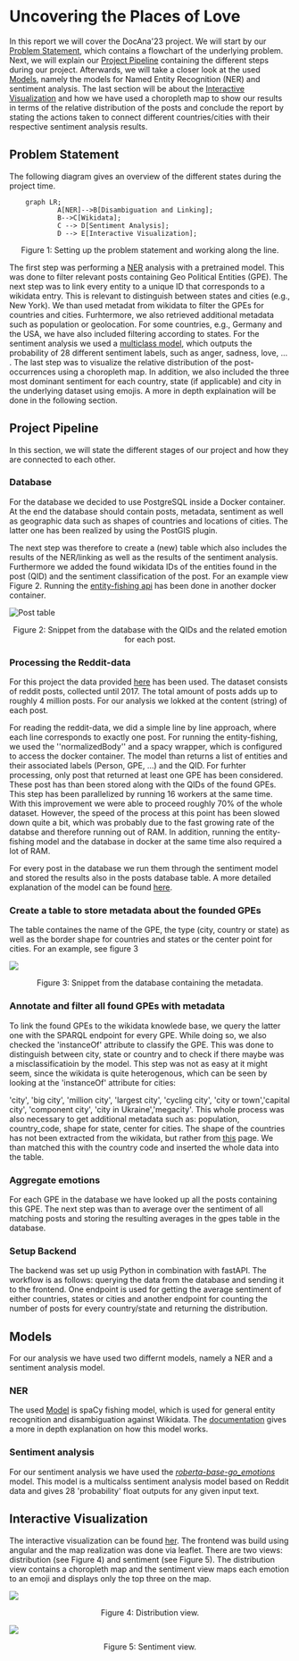 # Uncovering the Places of Love

In this report we will cover the DocAna'23 project. We will start by our [Problem Statement](#problem-statement), which contains a flowchart of the underlying problem. Next, we will explain our [Project Pipeline](#project-pipeline) containing the different steps during our project. Afterwards, we will take a closer look at the used [Models](#models), namely the models for Named Entity Recognition (NER) and sentiment analysis. The last section will be about the [Interactive Visualization](#interactive-visualization) and how we have used a choropleth map to show our results in terms of the relative distribution of the posts and conclude the report by stating the actions taken to connect different countries/cities with their respective sentiment analysis results.  

## Problem Statement
The following diagram gives an overview of the different states during the project time.
```mermaid
    graph LR;
            A[NER]-->B[Disambiguation and Linking];
            B-->C[Wikidata];
            C --> D[Sentiment Analysis];
            D --> E[Interactive Visualization];
```
<p style="text-align: center;"> Figure 1: Setting up the problem statement and working along the line.  </p>

The first step was performing a [NER](#ner) analysis with a pretrained model. This was done to filter relevant posts containing Geo Political Entities (GPE). The next step was to link every entity to a unique ID that corresponds to a wikidata entry. This is relevant to distinguish between states and cities (e.g., New York). We than used metadat from wikidata to filter the GPEs for countries and cities. Furhtermore, we also retrieved additional metadata such as population or geolocation. For some countries, e.g., Germany and the USA, we have also included filtering according to states. For the sentiment analysis we used a [multiclass model](#sentiment-analysis), which outputs the probability of 28 different sentiment labels, such as anger, sadness, love, ... . The last step was to visualize the relative distribution of the post-occurrences using a choropleth map. In addition, we also included the three most dominant sentiment for each country, state (if applicable) and city in the underlying dataset using emojis. A more in depth explaination will be done in the following section. 

## Project Pipeline
In this section, we will state the different stages of our project and how they are connected to each other. 

### Database
For the database we decided to use PostgreSQL inside a Docker container. At the end the database should contain posts, metadata, sentiment as well as geographic data such as shapes of countries and locations of cities. The latter one has been realized by using the PostGIS plugin.

The next step was therefore to create a (new) table which also includes the results of the NER/linking as well as the results of the sentiment analysis. Furthermore we added the found wikidata IDs of the entities found in the post (QID) and the sentiment classification of the post. For an example view Figure 2. Running the [entity-fishing api](#ner) has been done in another docker container.

![Post table](<screenshot posts table.png> "Posts table")
<p style="text-align: center;"> Figure 2: Snippet from the database with the QIDs and the related emotion for each post. </p>

### Processing the Reddit-data
For this project the data provided [here](https://huggingface.co/datasets/webis/tldr-17) has been used. The dataset consists of reddit posts, collected until 2017. The total amount of posts adds up to roughly 4 million posts. For our analysis we lokked at the content (string) of each post.

For reading the reddit-data, we did a simple line by line approach, where each line corresponds to exactly one post. For running the entity-fishing, we used the ''normalizedBody'' and a spacy wrapper, which is configured to access the docker container. The model than returns a list of entities and their associated labels (Person, GPE, ...) and the QID. For furhter processing, only post that returned at least one GPE has been considered. These post has than been stored along with the QIDs of the found GPEs. This step has been parallelized by running 16 workers at the same time. With this improvement we were able to proceed roughly 70% of the whole dataset. However, the speed of the process at this point has been slowed down quite a bit, which was probably due to the fast growing rate of the databse and therefore running out of RAM. In addition, running the entity-fishing model and the database in docker at the same time also required a lot of RAM.  

For every post in the database we run them through the sentiment model and stored the results also in the posts database table. A more detailed explanation of the model can be found [here](#sentiment-analysis). 

### Create a table to store metadata about the founded GPEs
The table containes the name of the GPE, the type (city, country or state) as well as the border shape for countries and states or the center point for cities. For an example, see figure 3

![](<screenshot gpes table.png>)
<p style="text-align: center;"> Figure 3: Snippet from the database containing the metadata. </p>




### Annotate and filter all found GPEs with metadata
To link the found GPEs to the wikidata knowlede base, we query the latter one with the SPARQL endpoint for every GPE. While doing so, we also checked the 'instanceOf' attribute to classify the GPE. This was done to distinguish between city, state or country and to check if there maybe was a misclassificatioin by the model. This step was not as easy at it might seem, since the wikidata is quite heterogenous, which can be seen by looking at the 'instanceOf' attribute for cities: 

'city', 'big city', 'million city', 'largest city', 'cycling city', 'city or town','capital city', 'component city', 'city in Ukraine','megacity'. This whole process was also necessary to get additional metadata such as: population, country_code, shape for state, center for cities. The shape of the countries has not been extracted from the wikidata, but rather from [this](https://public.opendatasoft.com/explore/dataset/world-administrative-boundaries/export/) page. We than matched this with the country code and inserted the whole data into the table. 



### Aggregate emotions
For each GPE in the database we have looked up all the posts containing this GPE. The next step was than to average over the sentiment of all matching posts and storing the resulting averages in the gpes table in the database. 

   

### Setup Backend
The backend was set up usig Python in combination with fastAPI. The workflow is as follows: querying the data from the database and sending it to the frontend. One endpoint is used for getting the average sentiment of either countries, states or cities and another endpoint for counting the number of posts for every country/state and returning the distribution. 


## Models
For our analysis we have used two differnt models, namely a NER and a sentiment analysis model. 

### NER
The used [Model](https://github.com/Lucaterre/spacyfishing) is spaCy fishing model, which is used for general entity recognition and disambiguation against Wikidata. The [documentation](https://nerd.readthedocs.io/en/latest/overview.html) gives a more in depth explanation on how this model works. 

### Sentiment analysis
For our sentiment analysis we have used the [_roberta-base-go_emotions_](https://huggingface.co/SamLowe/roberta-base-go_emotions) model. This model is a multicalss sentiment analysis model based on Reddit data and gives 28 'probability' float outputs for any given input text. 

## Interactive Visualization
The interactive visualization can be found [her](https://mathisbeck.github.io/docana-deploy/). The frontend was build using angular and the map realization was done via leaflet. There are two views: distribution (see Figure 4) and sentiment (see Figure 5). The distribution view contains a choropleth map and the sentiment view maps each emotion to an emoji and displays only the top three on the map. 

![](<Screenshot iv_distro.png>)
<p style="text-align: center;"> Figure 4: Distribution view. </p>

![](<Screenshot iv_emotions.png>)
<p style="text-align: center;"> Figure 5: Sentiment view. </p>
